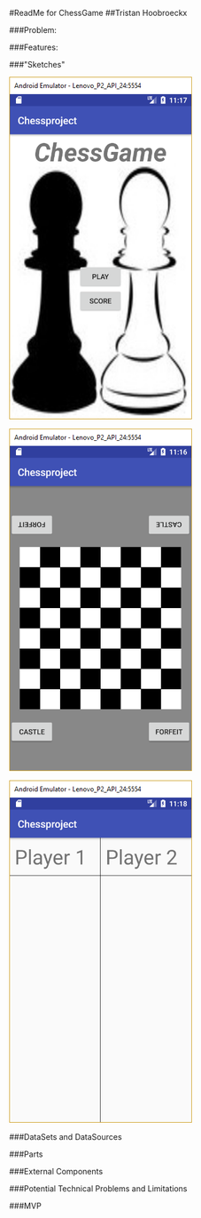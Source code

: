 #ReadMe for ChessGame
##Tristan Hoobroeckx

###Problem:

###Features:

###"Sketches"

![Screenshot 1](https://github.com/Tristanhx/Chessproject/blob/master/doc/Chessmenuproposal.png?raw=true)

![](https://github.com/Tristanhx/Chessproject/blob/master/doc/Chessboardproposal.png?raw=true)

![](https://github.com/Tristanhx/Chessproject/blob/master/doc/Chessscoreproposal.png?raw=true)

###DataSets and DataSources

###Parts

###External Components

###Potential Technical Problems and Limitations

###MVP